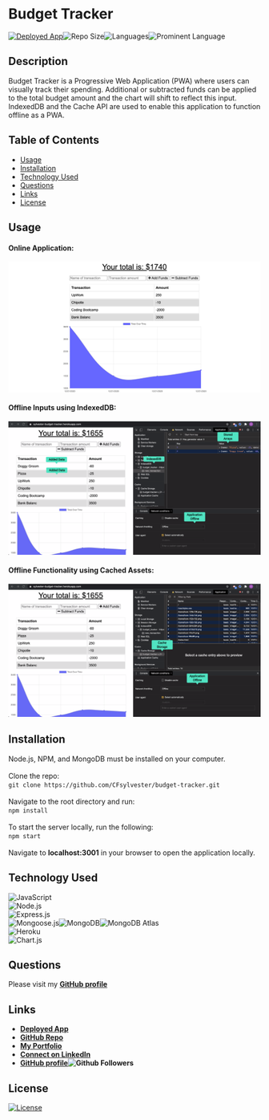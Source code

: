 # Budget Tracker

 <a href="https://sylvester-budget-tracker.herokuapp.com/">![Deployed App](https://img.shields.io/badge/-Deployed-success?style=for-the-badge)</a>![Repo Size](https://img.shields.io/github/repo-size/CFsylvester/budget-tracker?color=blueviolet&style=for-the-badge)![Languages](https://img.shields.io/github/languages/count/CFsylvester/budget-tracker?color=pink&style=for-the-badge)![Prominent Language](https://img.shields.io/github/languages/top/CFsylvester/budget-tracker?style=for-the-badge)

## Description
Budget Tracker is a Progressive Web Application (PWA) where users can visually track their spending. Additional or subtracted funds can be applied to the total budget amount and the chart will shift to reflect this input. IndexedDB and the Cache API are used to enable this application to function offline as a PWA. 

## Table of Contents
  - [Usage](#Usage)
  - [Installation](#installation)
  - [Technology Used](#technology-used)
  - [Questions](#questions)
  - [Links](#links)
  - [License](#license)
  
## Usage

#### Online Application:

![Homepage](./public/images/app-homepage.png)

 #### Offline Inputs using IndexedDB:
 
![IndexedDB](./public/images/app-indexedDB.png)

 #### Offline Functionality using Cached Assets:

![Cache](./public/images/app-cached-storage.png)
  
  ## Installation
  Node.js, NPM, and MongoDB must be installed on your computer. <br />
  <br />Clone the repo: <br />
      `git clone https://github.com/CFsylvester/budget-tracker.git` <br />
  <br />Navigate to the root directory and run: <br />
      `npm install` <br />
  <br />To start the server locally, run the following: <br />
      `npm start` <br />
  <br />Navigate to <b>localhost:3001</b> in your browser to open the application locally.

  ## Technology Used
  ![JavaScript](https://img.shields.io/badge/-Javascript-darkblue?style=for-the-badge) <br />
  ![Node.js](https://img.shields.io/badge/-Node.js-informational?style=for-the-badge) <br />
  ![Express.js](https://img.shields.io/badge/-Express-blueviolet?style=for-the-badge) <br />
  ![Mongoose.js](https://img.shields.io/badge/-Mongoose-9cf?style=for-the-badge)![MongoDB](https://img.shields.io/badge/Database-MonogoDb-lightgrey&?style=for-the-badge)![MongoDB Atlas](https://img.shields.io/badge/Cloud%20Database-MongoDB%20Atlas-blue?style=for-the-badge) <br />
  ![Heroku](https://img.shields.io/badge/Server-Heroku-inactive?style=for-the-badge) <br />
  ![Chart.js](https://img.shields.io/badge/-Chart.js-ff69b4?style=for-the-badge) <br />
  
  ## Questions
  Please visit my **[GitHub profile](https://github.com/CFsylvester)** 

  ## Links
  - **[Deployed App](https://sylvester-budget-tracker.herokuapp.com/)**
  - **[GitHub Repo](https://github.com/CFsylvester/budget-tracker)**
  - **[My Portfolio](clairecodes.dev)**
  - **[Connect on LinkedIn](https://www.linkedin.com/in/claire-sylvester-386373143/)**
  - **[GitHub profile](https://github.com/CFsylvester)![Github Followers](https://img.shields.io/github/followers/CFsylvester?style=social)**

  ## License 
  <a href='./LICENSE'>![License](https://img.shields.io/github/license/CFsylvester/budget-tracker?color=success&style=for-the-badge)</a>  
